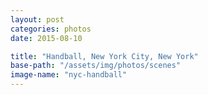 ```yaml
---
layout: post
categories: photos
date: 2015-08-10

title: "Handball, New York City, New York"
base-path: "/assets/img/photos/scenes"
image-name: "nyc-handball"
---
```

